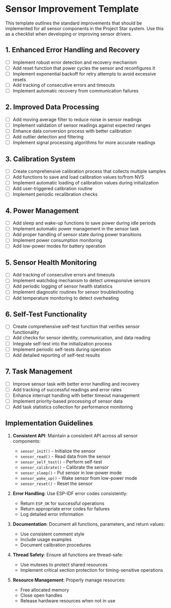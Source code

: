 # Sensor Improvement Template

This template outlines the standard improvements that should be implemented for all sensor components in the Project Star system. Use this as a checklist when developing or improving sensor drivers.

## 1. Enhanced Error Handling and Recovery

- [ ] Implement robust error detection and recovery mechanism
- [ ] Add reset function that power cycles the sensor and reconfigures it
- [ ] Implement exponential backoff for retry attempts to avoid excessive resets
- [ ] Add tracking of consecutive errors and timeouts
- [ ] Implement automatic recovery from communication failures

## 2. Improved Data Processing

- [ ] Add moving average filter to reduce noise in sensor readings
- [ ] Implement validation of sensor readings against expected ranges
- [ ] Enhance data conversion process with better calibration
- [ ] Add outlier detection and filtering
- [ ] Implement signal processing algorithms for more accurate readings

## 3. Calibration System

- [ ] Create comprehensive calibration process that collects multiple samples
- [ ] Add functions to save and load calibration values to/from NVS
- [ ] Implement automatic loading of calibration values during initialization
- [ ] Add user-triggered calibration routine
- [ ] Implement periodic recalibration checks

## 4. Power Management

- [ ] Add sleep and wake-up functions to save power during idle periods
- [ ] Implement automatic power management in the sensor task
- [ ] Add proper handling of sensor state during power transitions
- [ ] Implement power consumption monitoring
- [ ] Add low-power modes for battery operation

## 5. Sensor Health Monitoring

- [ ] Add tracking of consecutive errors and timeouts
- [ ] Implement watchdog mechanism to detect unresponsive sensors
- [ ] Add periodic logging of sensor health statistics
- [ ] Implement diagnostic routines for sensor troubleshooting
- [ ] Add temperature monitoring to detect overheating

## 6. Self-Test Functionality

- [ ] Create comprehensive self-test function that verifies sensor functionality
- [ ] Add checks for sensor identity, communication, and data reading
- [ ] Integrate self-test into the initialization process
- [ ] Implement periodic self-tests during operation
- [ ] Add detailed reporting of self-test results

## 7. Task Management

- [ ] Improve sensor task with better error handling and recovery
- [ ] Add tracking of successful readings and error rates
- [ ] Enhance interrupt handling with better timeout management
- [ ] Implement priority-based processing of sensor data
- [ ] Add task statistics collection for performance monitoring

## Implementation Guidelines

1. **Consistent API**: Maintain a consistent API across all sensor components:
   - `sensor_init()` - Initialize the sensor
   - `sensor_read()` - Read data from the sensor
   - `sensor_self_test()` - Perform self-test
   - `sensor_calibrate()` - Calibrate the sensor
   - `sensor_sleep()` - Put sensor in low-power mode
   - `sensor_wake_up()` - Wake sensor from low-power mode
   - `sensor_reset()` - Reset the sensor

2. **Error Handling**: Use ESP-IDF error codes consistently:
   - Return `ESP_OK` for successful operations
   - Return appropriate error codes for failures
   - Log detailed error information

3. **Documentation**: Document all functions, parameters, and return values:
   - Use consistent comment style
   - Include usage examples
   - Document calibration procedures

4. **Thread Safety**: Ensure all functions are thread-safe:
   - Use mutexes to protect shared resources
   - Implement critical section protection for timing-sensitive operations

5. **Resource Management**: Properly manage resources:
   - Free allocated memory
   - Close open handles
   - Release hardware resources when not in use 
